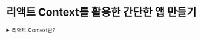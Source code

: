 # 리액트 Context를 활용한 간단한 앱 만들기

<details>
<summary>리액트 Context란?</summary>

- 리액트에서 한 컴포넌트 안에서 데이터를 생성하거나 업데이트하거나 다른 컴포넌트와 데이터를 공유해서 사용하는 방법은 여러가지가 있다.
  - 리액트에서 데이터 흐름 컨트롤 하는 법(state 관리하는 법)
  - state와 props를 사용해서 컴포넌트 간에 전달
  - React Context 사용
  - mobx 사용 : 리액트에서 데이터 흐름 컨트롤 하는 법(state 관리하는 법)
  - redux를 사용
  - 등등...

### React Context
- 컨텍스트는 모든 수준에서 수동으로 props를 전달하지 않고도 구성 요소 트리를 통해 데이터를 전달할 수 있는 방법을 제공한다.
- React Context는 Component 트리의 깊이에 관계없이 props를 전달하지 않고도 Component에 데이터를 제공한다.
- Context는 전역 데이터를 관리하는 데 사용된다.(ex. 전역 상태, 테마, 서비스, 사용자 설정 등)
</details>